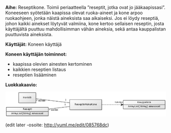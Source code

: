 **Aihe:** Reseptikone. Toimii periaatteella ”reseptit, jotka ovat jo jääkaapissasi”. Koneeseen syötetään kaapissa olevat ruoka-aineet ja kone arpoo ruokaohjeen, jonka näistä aineksista saa aikaiseksi. Jos ei löydy reseptiä, johon kaikki ainekset löytyvät valmiina, kone kertoo sellaisen reseptin, josta käyttäjältä puuttuu mahdollisimman vähän aineksia, sekä antaa kauppalistan puuttuvista aineksista.

**Käyttäjät:** Koneen käyttäjä

**Koneen käyttäjän toiminnot:** 
- kaapissa olevien ainesten kertominen
- kaikkien reseptien listaus
- reseptien lisääminen

**Luokkakaavio:**

![Luokkakaavio](Kaaviot/Luokkakaavio2.png)

(edit later -osoite: http://yuml.me/edit/085768dc)
